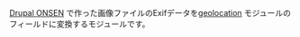 [Drupal ONSEN](https://atnd.org/events/70768) で作った画像ファイルのExifデータを[geolocation](https://www.drupal.org/project/geolocation) モジュールのフィールドに変換するモジュールです。
